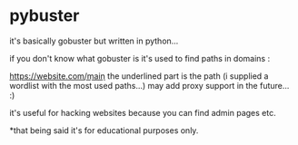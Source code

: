 # pybuster
it's basically gobuster but written in python...

if you don't know what gobuster is it's used to find paths in domains :

https://website.com/m͟a͟i͟n͟
the underlined part is the path 
(i supplied a wordlist with the most used paths...)
may add proxy support in the future... :)

it's useful for hacking websites because you can find admin pages etc.


*that being said it's for educational purposes only.


